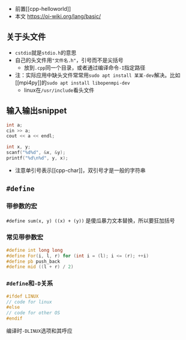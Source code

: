 - 前置[[cpp-helloworld]]
- 本文 https://oi-wiki.org/lang/basic/
## 关于头文件
- `cstdio`就是`stdio.h`的意思
- 自己的头文件用`"文件名.h"`，引号而不是尖括号
  - 放到`.cpp`同一个目录，或者通过编译命令`-I`指定路径
- 注：实际应用中缺头文件常常用`sudo apt install 某某-dev`解决。比如[[mpi4py]]的`sudo apt install libopenmpi-dev`
  - linux在`/usr/include`看头文件
## 输入输出snippet
```cpp
int a;
cin >> a;
cout << a << endl;
```
```cpp
int x, y;
scanf("%d%d", &x, &y);
printf("%d\n%d", y, x);
```
- 注意单引号表示[[cpp-char]]，双引号才是一般的字符串
## `#define`
### 带参数的宏
`#define sum(x, y) ((x) + (y))`
是傻瓜暴力文本替换，所以要狂加括号
### 常见带参数宏
```cpp
#define int long long
#define For(i, l, r) for (int i = (l); i <= (r); ++i)
#define pb push_back
#define mid ((l + r) / 2)
```
### `#define`和`-D`关系
```cpp
#ifdef LINUX
// code for linux
#else
// code for other OS
#endif
```
编译时`-DLINUX`选项和其呼应